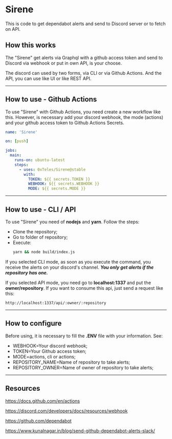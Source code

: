 # Sirene
This is code to get dependabot alerts and send to Discord server or to fetch on API.

## How this works

The "Sirene" get alerts via Graphql with a github access token and send to Discord via webhook or put in own API, is your choose.  


The discord can used by two forms, via CLI or via Github Actions. And the API, you can use like UI or like REST API.

-------------------------------
## How to use - Github Actions

To use "Sirene" with Github Actions, you need create a new workflow like this. However, is necessary add your discord webhook, the mode (actions) and your github access token to Github Actions Secrets.

```yaml
name: 'Sirene'

on: [push]

jobs:
  main:
    runs-on: ubuntu-latest
    steps:
      - uses: 0xTeles/Sirene@stable
        with:
          TOKEN: ${{ secrets.TOKEN }}
          WEBHOOK: ${{ secrets.WEBHOOK }}
          MODE: ${{ secrets.MODE }}

```
-------------------------------
## How to use - CLI / API

To use "Sirene" you need of **nodejs** and **yarn**. Follow the steps:

* Clone the repository;
* Go to folder of repository;
* Execute:
  ```bash 
  yarn && node build/index.js
   ```

If you selected CLI mode, as soon as you execute the command, you receive the alerts on your discord's channel. ***You only get alerts if the repository has one.***

If you selected API mode, you need go to **localhost:1337** and put the **owner/repository**. If you want to consume this api, just send a request like this:
```text
http://localhost:1337/api/:owner/:repository
```
-------------------------------

## How to configure

Before using, it is necessary to fill the **.ENV** file with your information. See:
* WEBHOOK=Your discord webhook;
* TOKEN=Your Github access token;
* MODE=actions, cli or actions;
* REPOSITORY_NAME=Name of repository to take alerts;
* REPOSITORY_OWNER=Name of owner of repository to take alerts;
-------------------------------
## Resources

https://docs.github.com/en/actions

https://discord.com/developers/docs/resources/webhook

https://github.com/dependabot

https://www.kunalnagar.in/blog/send-github-dependabot-alerts-slack/
